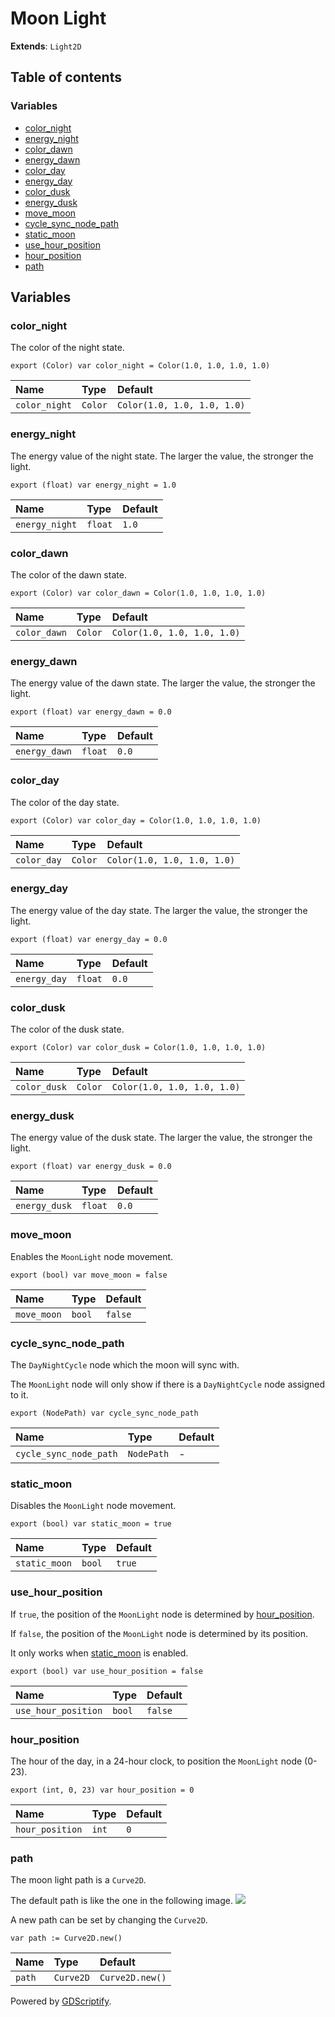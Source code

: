 # Moon Light

**Extends**: `Light2D`

## Table of contents

### Variables

- [color_night](#color_night)
- [energy_night](#energy_night)
- [color_dawn](#color_dawn)
- [energy_dawn](#energy_dawn)
- [color_day](#color_day)
- [energy_day](#energy_day)
- [color_dusk](#color_dusk)
- [energy_dusk](#energy_dusk)
- [move_moon](#move_moon)
- [cycle_sync_node_path](#cycle_sync_node_path)
- [static_moon](#static_moon)
- [use_hour_position](#use_hour_position)
- [hour_position](#hour_position)
- [path](#path)

## Variables

### color_night

The color of the night state.

```gdscript
export (Color) var color_night = Color(1.0, 1.0, 1.0, 1.0)
```

|Name|Type|Default|
|:-|:-|:-|
|`color_night`|`Color`|`Color(1.0, 1.0, 1.0, 1.0)`|

### energy_night

The energy value of the night state.
The larger the value, the stronger the light.

```gdscript
export (float) var energy_night = 1.0
```

|Name|Type|Default|
|:-|:-|:-|
|`energy_night`|`float`|`1.0`|

### color_dawn

The color of the dawn state.

```gdscript
export (Color) var color_dawn = Color(1.0, 1.0, 1.0, 1.0)
```

|Name|Type|Default|
|:-|:-|:-|
|`color_dawn`|`Color`|`Color(1.0, 1.0, 1.0, 1.0)`|

### energy_dawn

The energy value of the dawn state.
The larger the value, the stronger the light.

```gdscript
export (float) var energy_dawn = 0.0
```

|Name|Type|Default|
|:-|:-|:-|
|`energy_dawn`|`float`|`0.0`|

### color_day

The color of the day state.

```gdscript
export (Color) var color_day = Color(1.0, 1.0, 1.0, 1.0)
```

|Name|Type|Default|
|:-|:-|:-|
|`color_day`|`Color`|`Color(1.0, 1.0, 1.0, 1.0)`|

### energy_day

The energy value of the day state.
The larger the value, the stronger the light.

```gdscript
export (float) var energy_day = 0.0
```

|Name|Type|Default|
|:-|:-|:-|
|`energy_day`|`float`|`0.0`|

### color_dusk

The color of the dusk state.

```gdscript
export (Color) var color_dusk = Color(1.0, 1.0, 1.0, 1.0)
```

|Name|Type|Default|
|:-|:-|:-|
|`color_dusk`|`Color`|`Color(1.0, 1.0, 1.0, 1.0)`|

### energy_dusk

The energy value of the dusk state.
The larger the value, the stronger the light.

```gdscript
export (float) var energy_dusk = 0.0
```

|Name|Type|Default|
|:-|:-|:-|
|`energy_dusk`|`float`|`0.0`|

### move_moon

Enables the `MoonLight` node movement.

```gdscript
export (bool) var move_moon = false
```

|Name|Type|Default|
|:-|:-|:-|
|`move_moon`|`bool`|`false`|

### cycle_sync_node_path

The `DayNightCycle` node which the moon will sync with.

The `MoonLight` node will only show if there is a `DayNightCycle` node assigned to it.

```gdscript
export (NodePath) var cycle_sync_node_path
```

|Name|Type|Default|
|:-|:-|:-|
|`cycle_sync_node_path`|`NodePath`|-|

### static_moon

Disables the `MoonLight` node movement.

```gdscript
export (bool) var static_moon = true
```

|Name|Type|Default|
|:-|:-|:-|
|`static_moon`|`bool`|`true`|

### use_hour_position

If `true`, the position of the `MoonLight` node is determined by [hour_position](#hour_position).

If `false`, the position of the `MoonLight` node is determined by its position.

It only works when [static_moon](#static_moon) is enabled.

```gdscript
export (bool) var use_hour_position = false
```

|Name|Type|Default|
|:-|:-|:-|
|`use_hour_position`|`bool`|`false`|

### hour_position

The hour of the day, in a 24-hour clock, to position the `MoonLight` node (0-23).

```gdscript
export (int, 0, 23) var hour_position = 0
```

|Name|Type|Default|
|:-|:-|:-|
|`hour_position`|`int`|`0`|

### path

The moon light path is a `Curve2D`.

The default path is like the one in the following image.
![](../../example_images/moon_light_path.png)

A new path can be set by changing the `Curve2D`.

```gdscript
var path := Curve2D.new()
```

|Name|Type|Default|
|:-|:-|:-|
|`path`|`Curve2D`|`Curve2D.new()`|

Powered by [GDScriptify](https://github.com/hiulit/gdscriptify).
